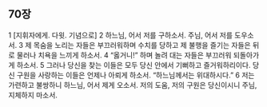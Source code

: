 ## 70장
1 [지휘자에게. 다윗. 기념으로]
2 하느님, 어서 저를 구하소서. 주님, 어서 저를 도우소서.
3 제 목숨을 노리는 자들은 부끄러워하며 수치를 당하고 제 불행을 즐기는 자들은 뒤로 물러나 치욕을 느끼게 하소서.
4 “옳거니!” 하며 놀려 대는 자들은 부끄러워 되돌아가게 하소서.
5 그러나 당신을 찾는 이들은 모두 당신 안에서 기뻐하고 즐거워하리이다. 당신 구원을 사랑하는 이들은 언제나 아뢰게 하소서. “하느님께서는 위대하시다.”
6 저는 가련하고 불쌍하니 하느님, 어서 제게 오소서. 저의 도움, 저의 구원은 당신이시니 주님, 지체하지 마소서.
